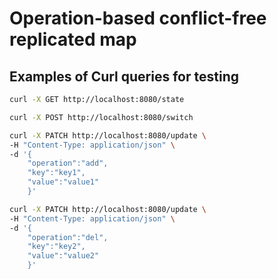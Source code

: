 # Operation-based conflict-free replicated map

## Examples of Curl queries for testing

```sh
curl -X GET http://localhost:8080/state
```

```sh
curl -X POST http://localhost:8080/switch
```

```sh
curl -X PATCH http://localhost:8080/update \
-H "Content-Type: application/json" \
-d '{
    "operation":"add",
    "key":"key1",
    "value":"value1"
    }'
```

```sh
curl -X PATCH http://localhost:8080/update \
-H "Content-Type: application/json" \
-d '{
    "operation":"del",
    "key":"key2",
    "value":"value2"
    }'
```